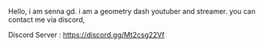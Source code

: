 Hello, i am senna gd. 
i am a geometry dash youtuber and streamer. 
you can contact me via discord, 

Discord Server : 
https://discord.gg/Mt2csg22Vf
<!---
SennaGd/SennaGd is a ✨ special ✨ repository because its `README.md` (this file) appears on your GitHub profile.
You can click the Preview link to take a look at your changes.
--->
